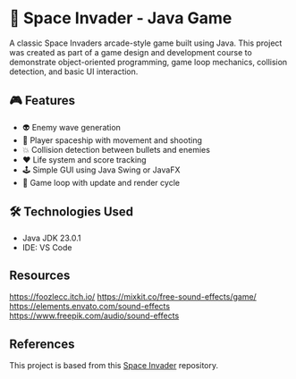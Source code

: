 # 👾 Space Invader - Java Game

A classic Space Invaders arcade-style game built using Java. This project was created as part of a game design and development course to demonstrate object-oriented programming, game loop mechanics, collision detection, and basic UI interaction.

## 🎮 Features

- 👽 Enemy wave generation
- 🚀 Player spaceship with movement and shooting
- 💥 Collision detection between bullets and enemies
- ❤️ Life system and score tracking
- 🕹️ Simple GUI using Java Swing or JavaFX
- 🔁 Game loop with update and render cycle

## 🛠️ Technologies Used

- Java JDK 23.0.1
- IDE: VS Code

## Resources
https://foozlecc.itch.io/
https://mixkit.co/free-sound-effects/game/
https://elements.envato.com/sound-effects
https://www.freepik.com/audio/sound-effects

## References
This project is based from this 
[Space Invader](https://github.com/janbodnar/Java-Space-Invaders) repository.
